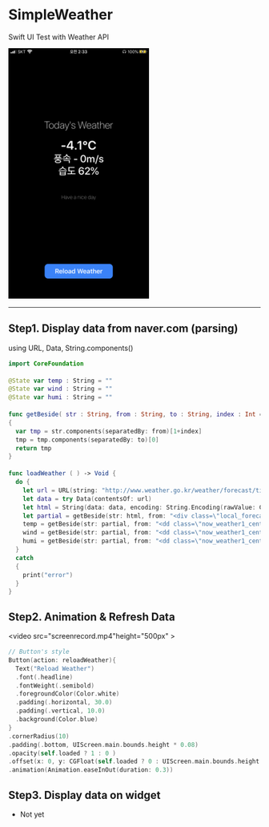 # SimpleWeather

Swift UI Test with Weather API

<img src="screenshot.png" alt="screenshot" height="500px" />



------

## Step1. Display data from naver.com (parsing)

using URL, Data, String.components()

```swift
import CoreFoundation

@State var temp : String = ""
@State var wind : String = ""
@State var humi : String = ""

func getBeside( str : String, from : String, to : String, index : Int = 0 ) -> String
{
  var tmp = str.components(separatedBy: from)[1+index]
  tmp = tmp.components(separatedBy: to)[0]
  return tmp
}

func loadWeather ( ) -> Void {
  do {
    let url = URL(string: "http://www.weather.go.kr/weather/forecast/timeseries.jsp")!
    let data = try Data(contentsOf: url)
    let html = String(data: data, encoding: String.Encoding(rawValue: CFStringConvertEncodingToNSStringEncoding( 0x0422 )))!
    let partial = getBeside(str: html, from: "<div class=\"local_forecast_inn\">", to: "_<>_<>_")
    temp = getBeside(str: partial, from: "<dd class=\"now_weather1_center temp1 MB10\">", to: "</dd>")
    wind = getBeside(str: partial, from: "<dd class=\"now_weather1_center\">", to: "</dd>")
    humi = getBeside(str: partial, from: "<dd class=\"now_weather1_center\">", to: "</dd>", index: 1)
  }
  catch
  {
    print("error")
  }
}
```



## Step2. Animation & Refresh Data

<video src="screenrecord.mp4"height="500px" ></video>

```swift
// Button's style
Button(action: reloadWeather){
  Text("Reload Weather")
  .font(.headline)
  .fontWeight(.semibold)
  .foregroundColor(Color.white)
  .padding(.horizontal, 30.0)
  .padding(.vertical, 10.0)
  .background(Color.blue)
}
.cornerRadius(10)
.padding(.bottom, UIScreen.main.bounds.height * 0.08)
.opacity(self.loaded ? 1 : 0 )
.offset(x: 0, y: CGFloat(self.loaded ? 0 : UIScreen.main.bounds.height * 0.1 ))
.animation(Animation.easeInOut(duration: 0.3))
```



## Step3. Display data on widget

- Not yet
